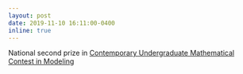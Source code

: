 ```yaml
---
layout: post
date: 2019-11-10 16:11:00-0400
inline: true
---
```


National second prize in [Contemporary Undergraduate Mathematical Contest in Modeling](http://en.mcm.edu.cn/)